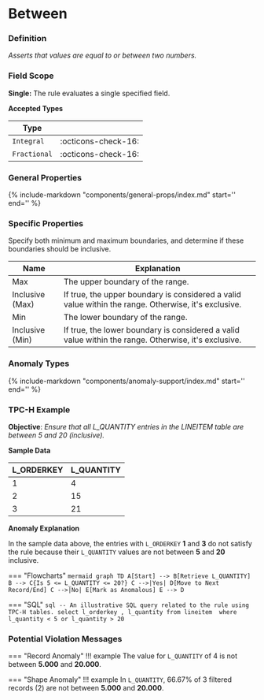 # Between

### Definition

*Asserts that values are equal to or between two numbers.*

### Field Scope

**Single:** The rule evaluates a single specified field.

**Accepted Types**

| Type          |                          |
|---------------|--------------------------|
| `Integral`    | <div style="text-align:center">:octicons-check-16:</div>  |
| `Fractional`  | <div style="text-align:center">:octicons-check-16:</div>  |

### General Properties

{%
    include-markdown "components/general-props/index.md"
    start='<!-- all-props--start -->'
    end='<!-- all-props--end -->'
%}

### Specific Properties

Specify both minimum and maximum boundaries, and determine if these boundaries should be inclusive.

| Name                   | Explanation                                                                                                 |
|------------------------|-------------------------------------------------------------------------------------------------------------|
| <div class="text-primary">Max</div>                | The upper boundary of the range.                                                                             |
| <div class="text-primary">Inclusive (Max)</div>    | If true, the upper boundary is considered a valid value within the range. Otherwise, it's exclusive.     |
| <div class="text-primary">Min</div>                | The lower boundary of the range.                                                                             |
| <div class="text-primary">Inclusive (Min)</div>    | If true, the lower boundary is considered a valid value within the range. Otherwise, it's exclusive.     |

### Anomaly Types

{%
    include-markdown "components/anomaly-support/index.md"
    start='<!-- all-types--start -->'
    end='<!-- all-types--end -->'
%}

### TPC-H Example

**Objective**: *Ensure that all L_QUANTITY entries in the LINEITEM table are between 5 and 20 (inclusive).*

**Sample Data**

| L_ORDERKEY | L_QUANTITY |
|------------|------------|
| 1          | <span class="text-negative">4<span>          |
| 2          | 15         |
| 3          | <span class="text-negative">21<span>         |

**Anomaly Explanation**

In the sample data above, the entries with `L_ORDERKEY` **1** and **3** do not satisfy the rule because their `L_QUANTITY` values are not between **5** and **20** inclusive.

=== "Flowcharts"
    ``` mermaid
    graph TD
    A[Start] --> B[Retrieve L_QUANTITY]
    B --> C{Is 5 <= L_QUANTITY <= 20?}
    C -->|Yes| D[Move to Next Record/End]
    C -->|No| E[Mark as Anomalous]
    E --> D
    ```

=== "SQL"
    ```sql
    -- An illustrative SQL query related to the rule using TPC-H tables.
    select
        l_orderkey
        , l_quantity
    from lineitem 
    where
        l_quantity < 5
        or l_quantity > 20
    ```

### Potential Violation Messages

=== "Record Anomaly"
    !!! example
        The value for `L_QUANTITY` of 4 is not between **5.000** and **20.000**.
        
=== "Shape Anomaly"
    !!! example
        In `L_QUANTITY`, 66.67% of 3 filtered records (2) are not between **5.000** and **20.000**.
